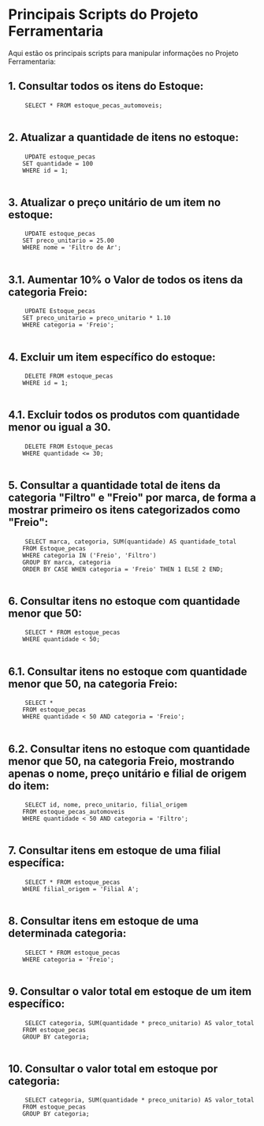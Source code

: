 <!DOCTYPE html>
<html>
<head>
</head>
<body>
  <h1>Principais Scripts do Projeto Ferramentaria</h1>
  <p>Aqui estão os principais scripts para manipular informações no Projeto Ferramentaria:</p>

  <h2>1. Consultar todos os itens do Estoque:</h2>
  <pre>
    <code>SELECT * FROM estoque_pecas_automoveis;</code>
  </pre>

  <h2>2. Atualizar a quantidade de itens no estoque:</h2>
  <pre>
    <code>UPDATE estoque_pecas
    SET quantidade = 100
    WHERE id = 1;</code>
  </pre>

  <h2>3. Atualizar o preço unitário de um item no estoque:</h2>
  <pre>
    <code>UPDATE estoque_pecas
    SET preco_unitario = 25.00
    WHERE nome = 'Filtro de Ar';</code>
  </pre>

  <h2>3.1. Aumentar 10% o Valor de todos os itens da categoria Freio:</h2>
  <pre>
    <code>UPDATE Estoque_pecas
    SET preco_unitario = preco_unitario * 1.10
    WHERE categoria = 'Freio';</code>
  </pre>

  <h2>4. Excluir um item específico do estoque:</h2>
  <pre>
    <code>DELETE FROM estoque_pecas
    WHERE id = 1;</code>
  </pre>

  <h2>4.1. Excluir todos os produtos com quantidade menor ou igual a 30.</h2>
  <pre>
    <code>DELETE FROM Estoque_pecas
    WHERE quantidade <= 30;</code>
  </pre>

  <h2>5. Consultar a quantidade total de itens da categoria "Filtro" e "Freio" por marca, de forma a mostrar primeiro os itens categorizados como "Freio":</h2>
  <pre>
    <code>SELECT marca, categoria, SUM(quantidade) AS quantidade_total
    FROM Estoque_pecas
    WHERE categoria IN ('Freio', 'Filtro')
    GROUP BY marca, categoria
    ORDER BY CASE WHEN categoria = 'Freio' THEN 1 ELSE 2 END;</code>
  </pre>

  <h2>6. Consultar itens no estoque com quantidade menor que 50:</h2>
  <pre>
    <code>SELECT * FROM estoque_pecas 
    WHERE quantidade < 50;</code>
  </pre>

  <h2>6.1. Consultar itens no estoque com quantidade menor que 50, na categoria Freio:</h2>
  <pre>
    <code>SELECT *
    FROM estoque_pecas
    WHERE quantidade < 50 AND categoria = 'Freio';</code>
  </pre>

  <h2>6.2. Consultar itens no estoque com quantidade menor que 50, na categoria Freio, mostrando apenas o nome, preço unitário e filial de origem do item:</h2>
  <pre>
    <code>SELECT id, nome, preco_unitario, filial_origem
    FROM estoque_pecas_automoveis
    WHERE quantidade < 50 AND categoria = 'Filtro';</code>
  </pre>

  <h2>7. Consultar itens em estoque de uma filial específica:</h2>
  <pre>
    <code>SELECT * FROM estoque_pecas
    WHERE filial_origem = 'Filial A';</code>
  </pre>

  <h2>8. Consultar itens em estoque de uma determinada categoria:</h2>
  <pre>
    <code>SELECT * FROM estoque_pecas 
    WHERE categoria = 'Freio';</code>
  </pre>

  <h2>9. Consultar o valor total em estoque de um item específico:</h2>
  <pre>
    <code>SELECT categoria, SUM(quantidade * preco_unitario) AS valor_total 
    FROM estoque_pecas 
    GROUP BY categoria;</code>
  </pre>

  <h2>10. Consultar o valor total em estoque por categoria:</h2>
  <pre>
    <code>SELECT categoria, SUM(quantidade * preco_unitario) AS valor_total 
    FROM estoque_pecas 
    GROUP BY categoria;</code>
  </pre>

</body>
</html>

